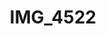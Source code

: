 ---
pid: '172'
layout: photos
title: IMG_4522
filename: IMG_4522.jpg
caption: 
permalink: "/photos/172.html"
---